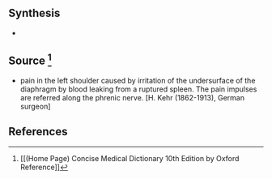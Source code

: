 ## Synthesis
- 
## Source [^1]
- pain in the left shoulder caused by irritation of the undersurface of the diaphragm by blood leaking from a ruptured spleen. The pain impulses are referred along the phrenic nerve. \[H. Kehr (1862-1913), German surgeon]
## References

[^1]: [[(Home Page) Concise Medical Dictionary 10th Edition by Oxford Reference]]
